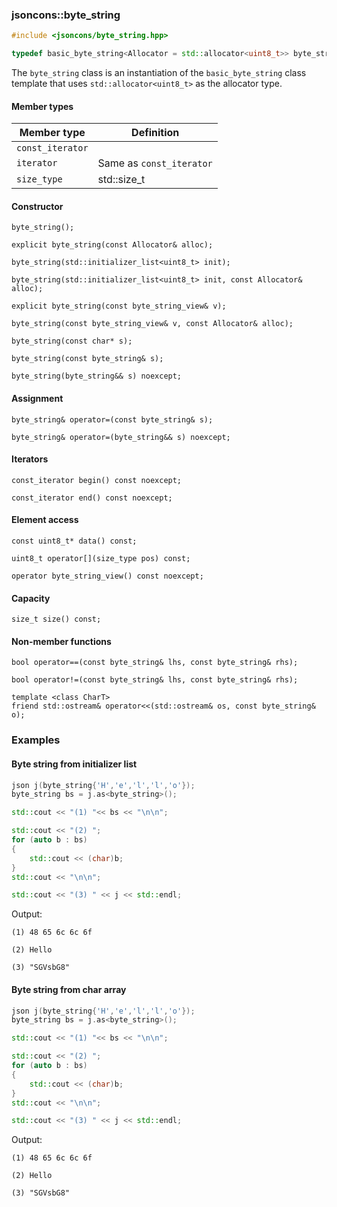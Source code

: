 ### jsoncons::byte_string

```c++
#include <jsoncons/byte_string.hpp>

typedef basic_byte_string<Allocator = std::allocator<uint8_t>> byte_string;
```
The `byte_string` class is an instantiation of the `basic_byte_string` class template that uses `std::allocator<uint8_t>` as the allocator type.

#### Member types

Member type                         |Definition
------------------------------------|------------------------------
`const_iterator`|
`iterator`|Same as `const_iterator`
`size_type`|std::size_t

#### Constructor

    byte_string();

    explicit byte_string(const Allocator& alloc);

    byte_string(std::initializer_list<uint8_t> init);

    byte_string(std::initializer_list<uint8_t> init, const Allocator& alloc);

    explicit byte_string(const byte_string_view& v);

    byte_string(const byte_string_view& v, const Allocator& alloc);

    byte_string(const char* s);

    byte_string(const byte_string& s); 

    byte_string(byte_string&& s) noexcept; 

#### Assignment

    byte_string& operator=(const byte_string& s);

    byte_string& operator=(byte_string&& s) noexcept;

#### Iterators

    const_iterator begin() const noexcept;

    const_iterator end() const noexcept;

#### Element access

    const uint8_t* data() const;

    uint8_t operator[](size_type pos) const; 

    operator byte_string_view() const noexcept;

#### Capacity

    size_t size() const;

#### Non-member functions

    bool operator==(const byte_string& lhs, const byte_string& rhs);

    bool operator!=(const byte_string& lhs, const byte_string& rhs);

    template <class CharT>
    friend std::ostream& operator<<(std::ostream& os, const byte_string& o);

### Examples

#### Byte string from initializer list

```c++
json j(byte_string{'H','e','l','l','o'});
byte_string bs = j.as<byte_string>();

std::cout << "(1) "<< bs << "\n\n";

std::cout << "(2) ";
for (auto b : bs)
{
    std::cout << (char)b;
}
std::cout << "\n\n";

std::cout << "(3) " << j << std::endl;
```

Output:
```
(1) 48 65 6c 6c 6f

(2) Hello

(3) "SGVsbG8"
```

#### Byte string from char array

```c++
json j(byte_string{'H','e','l','l','o'});
byte_string bs = j.as<byte_string>();

std::cout << "(1) "<< bs << "\n\n";

std::cout << "(2) ";
for (auto b : bs)
{
    std::cout << (char)b;
}
std::cout << "\n\n";

std::cout << "(3) " << j << std::endl;
```

Output:
```
(1) 48 65 6c 6c 6f

(2) Hello

(3) "SGVsbG8"
```
